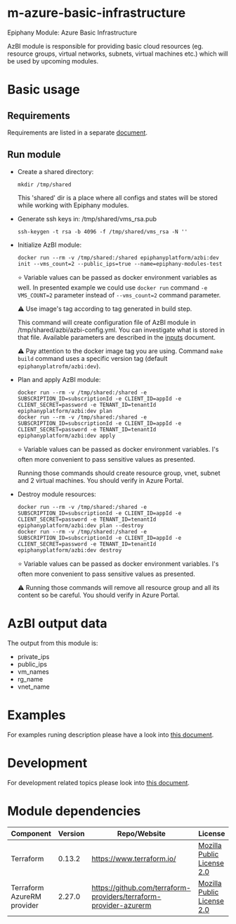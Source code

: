 # m-azure-basic-infrastructure

Epiphany Module: Azure Basic Infrastructure

AzBI module is responsible for providing basic cloud resources (eg. resource groups, virtual networks, subnets, virtual machines etc.) which will be used by upcoming modules.

# Basic usage

## Requirements

Requirements are listed in a separate [document](docs/REQUIREMENTS.md).

## Run module

* Create a shared directory:

  ```shell
  mkdir /tmp/shared
  ```

  This 'shared' dir is a place where all configs and states will be stored while working with Epiphany modules.

* Generate ssh keys in: /tmp/shared/vms_rsa.pub

  ```shell
  ssh-keygen -t rsa -b 4096 -f /tmp/shared/vms_rsa -N ''
  ```

* Initialize AzBI module:

  ```shell
  docker run --rm -v /tmp/shared:/shared epiphanyplatform/azbi:dev init --vms_count=2 --public_ips=true --name=epiphany-modules-test
  ```

  :star: Variable values can be passed as docker environment variables as well. In presented example we could use `docker run` command `-e VMS_COUNT=2` parameter instead of `--vms_count=2` command parameter. 

  :warning: Use image's tag according to tag generated in build step.

  This command will create configuration file of AzBI module in /tmp/shared/azbi/azbi-config.yml. You can investigate what is stored in that file. Available parameters are described in the [inputs](docs/INPUTS.adoc) document.

  :warning: Pay attention to the docker image tag you are using. Command `make build` command uses a specific version tag (default `epiphanyplatrofm/azbi:dev`).

* Plan and apply AzBI module:

  ```shell
  docker run --rm -v /tmp/shared:/shared -e SUBSCRIPTION_ID=subscriptionId -e CLIENT_ID=appId -e CLIENT_SECRET=password -e TENANT_ID=tenantId epiphanyplatform/azbi:dev plan
  docker run --rm -v /tmp/shared:/shared -e SUBSCRIPTION_ID=subscriptionId -e CLIENT_ID=appId -e CLIENT_SECRET=password -e TENANT_ID=tenantId epiphanyplatform/azbi:dev apply
  ```
  :star: Variable values can be passed as docker environment variables. I's often more convenient to pass sensitive values as presented.
   
  Running those commands should create resource group, vnet, subnet and 2 virtual machines. You should verify in Azure Portal.

* Destroy module resources:

  ```shell
  docker run --rm -v /tmp/shared:/shared -e SUBSCRIPTION_ID=subscriptionId -e CLIENT_ID=appId -e CLIENT_SECRET=password -e TENANT_ID=tenantId epiphanyplatform/azbi:dev plan --destroy
  docker run --rm -v /tmp/shared:/shared -e SUBSCRIPTION_ID=subscriptionId -e CLIENT_ID=appId -e CLIENT_SECRET=password -e TENANT_ID=tenantId epiphanyplatform/azbi:dev destroy
  ```
  :star: Variable values can be passed as docker environment variables. I's often more convenient to pass sensitive values as presented.
  
  :warning: Running those commands will remove all resource group and all its content so be careful. You should verify in Azure Portal.

# AzBI output data

The output from this module is:

* private_ips
* public_ips
* vm_names
* rg_name
* vnet_name

# Examples

For examples runing description please have a look into [this document](docs/EXAMPLES.md).

# Development
 
For development related topics please look into [this document](docs/DEVELOPMENT.md).

# Module dependencies

| Component                 | Version | Repo/Website                                          | License                                                           |
| ------------------------- | ------- | ----------------------------------------------------- | ----------------------------------------------------------------- |
| Terraform                 | 0.13.2  | https://www.terraform.io/                             | [Mozilla Public License 2.0](https://github.com/hashicorp/terraform/blob/master/LICENSE) |
| Terraform AzureRM provider | 2.27.0 | https://github.com/terraform-providers/terraform-provider-azurerm | [Mozilla Public License 2.0](https://github.com/terraform-providers/terraform-provider-azurerm/blob/master/LICENSE) |
